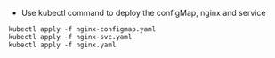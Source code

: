 * Use kubectl command to deploy the configMap, nginx and service
~~~
kubectl apply -f nginx-configmap.yaml
kubectl apply -f nginx-svc.yaml
kubectl apply -f nginx.yaml
~~~
